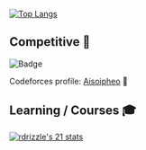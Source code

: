 [![Top Langs](https://github-readme-stats.vercel.app/api/top-langs/?username=Aisoipheo&layout=compact&theme=graywhite)](https://github.com/anuraghazra/github-readme-stats)

## Competitive :space_invader:

![Badge](https://cp-logo.vercel.app/codeforces/Aisoipheo)

Codeforces profile: [Aisoipheo](https://codeforces.com/profile/Aisoipheo) :rocket:

## Learning / Courses :mortar_board:

[![rdrizzle's 21 stats](https://badge42.herokuapp.com/api/stats/rdrizzle?privacyEmail=true)](https://github.com/JaeSeoKim/badge42)
